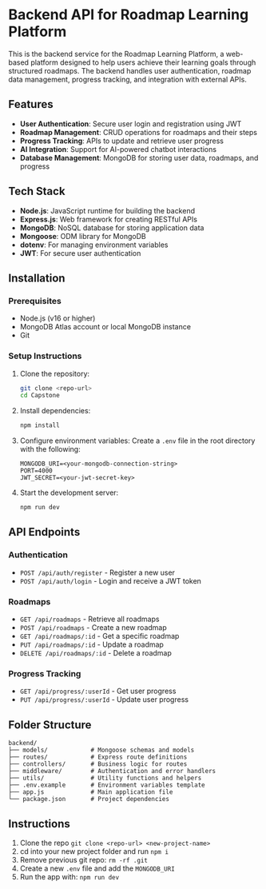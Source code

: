 # Backend API for Roadmap Learning Platform

This is the backend service for the Roadmap Learning Platform, a web-based platform designed to help users achieve their learning goals through structured roadmaps. The backend handles user authentication, roadmap data management, progress tracking, and integration with external APIs.

## Features

- **User Authentication**: Secure user login and registration using JWT
- **Roadmap Management**: CRUD operations for roadmaps and their steps
- **Progress Tracking**: APIs to update and retrieve user progress
- **AI Integration**: Support for AI-powered chatbot interactions
- **Database Management**: MongoDB for storing user data, roadmaps, and progress

## Tech Stack

- **Node.js**: JavaScript runtime for building the backend
- **Express.js**: Web framework for creating RESTful APIs
- **MongoDB**: NoSQL database for storing application data
- **Mongoose**: ODM library for MongoDB
- **dotenv**: For managing environment variables
- **JWT**: For secure user authentication

## Installation

### Prerequisites

- Node.js (v16 or higher)
- MongoDB Atlas account or local MongoDB instance
- Git

### Setup Instructions

1. Clone the repository:

   ```bash
   git clone <repo-url>
   cd Capstone
   ```

2. Install dependencies:

   ```bash
   npm install
   ```

3. Configure environment variables:
   Create a `.env` file in the root directory with the following:

   ```env
   MONGODB_URI=<your-mongodb-connection-string>
   PORT=4000
   JWT_SECRET=<your-jwt-secret-key>
   ```

4. Start the development server:
   ```bash
   npm run dev
   ```

## API Endpoints

### Authentication

- `POST /api/auth/register` - Register a new user
- `POST /api/auth/login` - Login and receive a JWT token

### Roadmaps

- `GET /api/roadmaps` - Retrieve all roadmaps
- `POST /api/roadmaps` - Create a new roadmap
- `GET /api/roadmaps/:id` - Get a specific roadmap
- `PUT /api/roadmaps/:id` - Update a roadmap
- `DELETE /api/roadmaps/:id` - Delete a roadmap

### Progress Tracking

- `GET /api/progress/:userId` - Get user progress
- `PUT /api/progress/:userId` - Update user progress

## Folder Structure

```
backend/
├── models/            # Mongoose schemas and models
├── routes/            # Express route definitions
├── controllers/       # Business logic for routes
├── middleware/        # Authentication and error handlers
├── utils/             # Utility functions and helpers
├── .env.example       # Environment variables template
├── app.js             # Main application file
└── package.json       # Project dependencies
```

## Instructions

1. Clone the repo `git clone <repo-url> <new-project-name>`
2. cd into your new project folder and run `npm i`
3. Remove previous git repo: `rm -rf .git`
4. Create a new `.env` file and add the `MONGODB_URI`
5. Run the app with: `npm run dev`


